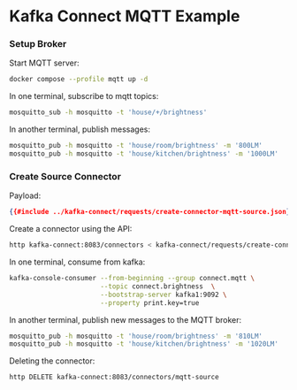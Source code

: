 # Kafka Connect MQTT Example

### Setup Broker

Start MQTT server:

```bash
docker compose --profile mqtt up -d
```

In one terminal, subscribe to mqtt topics:

```bash
mosquitto_sub -h mosquitto -t 'house/+/brightness'
```

In another terminal, publish messages:

```bash
mosquitto_pub -h mosquitto -t 'house/room/brightness' -m '800LM'
mosquitto_pub -h mosquitto -t 'house/kitchen/brightness' -m '1000LM'
```

### Create Source Connector

Payload:

```json
{{#include ../kafka-connect/requests/create-connector-mqtt-source.json}}
```

Create a connector using the API:

```bash
http kafka-connect:8083/connectors < kafka-connect/requests/create-connector-mqtt-source.json
```

In one terminal, consume from kafka:

```bash
kafka-console-consumer --from-beginning --group connect.mqtt \
                       --topic connect.brightness  \
                       --bootstrap-server kafka1:9092 \
                       --property print.key=true
```

In another terminal, publish new messages to the MQTT broker:

```bash
mosquitto_pub -h mosquitto -t 'house/room/brightness' -m '810LM'
mosquitto_pub -h mosquitto -t 'house/kitchen/brightness' -m '1020LM'
```

Deleting the connector:

```bash
http DELETE kafka-connect:8083/connectors/mqtt-source
```
